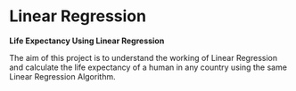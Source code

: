 # Linear Regression
**Life Expectancy Using Linear Regression**

The aim of this project is to understand the working of Linear Regression and calculate the life expectancy of a human in any country using the same Linear Regression Algorithm.
